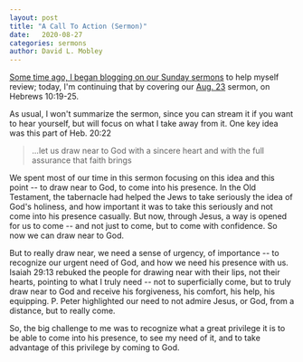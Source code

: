 ```yaml
---
layout: post
title: "A Call To Action (Sermon)"
date:   2020-08-27
categories: sermons
author: David L. Mobley
---
```


[Some time ago, I began blogging on our Sunday sermons](https://heisfaithful.github.io/sermons/2020/04/02/sermon.html) to help myself review; today, I'm continuing that by covering our [Aug. 23](https://www.youtube.com/watch?v=3a7Z758j9WI) sermon, on Hebrews 10:19-25.

As usual, I won't summarize the sermon, since you can stream it if you want to hear yourself, but will focus on what I take away from it. One key idea was this part of Heb. 20:22
> ...let us draw near to God with a sincere heart and with the full assurance that faith brings

We spent most of our time in this sermon focusing on this idea and this point -- to draw near to God, to come into his presence. In the Old Testament, the tabernacle had helped the Jews to take seriously the idea of God's holiness, and how important it was to take this seriously and not come into his presence casually. But now, through Jesus, a way is opened for us to come -- and not just to come, but to come with confidence. So now we can draw near to God.

But to really draw near, we need a sense of urgency, of importance -- to recognize our urgent need of God, and how we need his presence with us. Isaiah 29:13 rebuked the people for drawing near with their lips, not their hearts, pointing to what I truly need -- not to superficially come, but to truly draw near to God and receive his forgiveness, his comfort, his help, his equipping. P. Peter highlighted our need to not admire Jesus, or God, from a distance, but to really come.

So, the big challenge to me was to recognize what a great privilege it is to be able to come into his presence, to see my need of it, and to take advantage of this privilege by coming to God.
